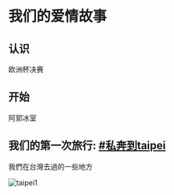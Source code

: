 # 我们的爱情故事

## 认识

欧洲杯决赛

## 开始

阿郭冰室

## 我们的第一次旅行: [#私奔到taipei](http://huati.weibo.com/k/%E7%A7%81%E5%A5%94%E5%88%B0taipei)

我們在台灣去過的一些地方

![taipei1](http://ww1.sinaimg.cn/large/61c56ebcjw1e3fj6v16vgj.jpg)
